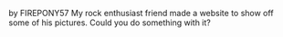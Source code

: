 by FIREPONY57
My rock enthusiast friend made a website to show off some of his pictures. Could you do something with it?
